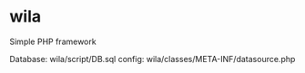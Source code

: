 # wila
Simple PHP framework

Database: wila/script/DB.sql
config: wila/classes/META-INF/datasource.php

